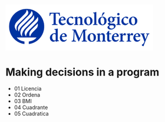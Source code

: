 ![Tec de Monterrey](images/logotecmty.png)
# Making decisions in a program

- 01 Licencia
- 02 Ordena
- 03 BMI
- 04 Cuadrante
- 05 Cuadratica

